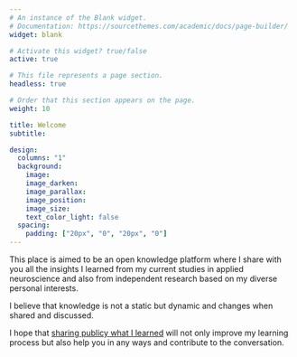 ```yaml
---
# An instance of the Blank widget.
# Documentation: https://sourcethemes.com/academic/docs/page-builder/
widget: blank

# Activate this widget? true/false
active: true

# This file represents a page section.
headless: true

# Order that this section appears on the page.
weight: 10

title: Welcome
subtitle: 

design:
  columns: "1"
  background:
    image: 
    image_darken: 
    image_parallax: 
    image_position: 
    image_size: 
    text_color_light: false
  spacing:
    padding: ["20px", "0", "20px", "0"]
---
```



This place is aimed to be an open knowledge platform where I share with you all the insights I learned from my current studies in applied neuroscience and also from independent research based on my diverse personal interests. 

I believe that knowledge is not a static but dynamic and changes when shared and discussed. 

I hope that [sharing publicy what I learned](#) will not only improve my learning process but also help you in any ways and contribute to the conversation.   

